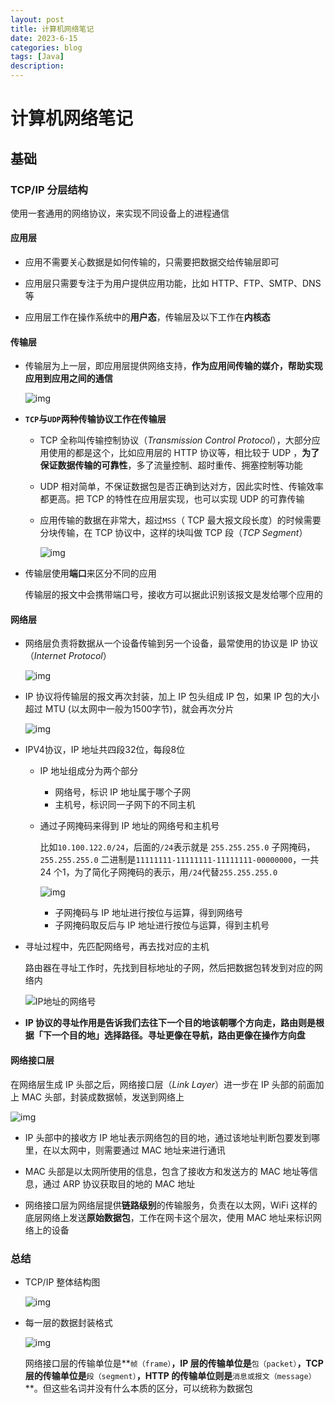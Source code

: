 ```yaml
---
layout: post
title: 计算机网络笔记
date: 2023-6-15
categories: blog
tags: [Java]
description: 
---
```


# 计算机网络笔记

## 基础

### TCP/IP 分层结构

使用一套通用的网络协议，来实现不同设备上的进程通信

#### 应用层

- 应用不需要关心数据是如何传输的，只需要把数据交给传输层即可

- 应用层只需要专注于为用户提供应用功能，比如 HTTP、FTP、SMTP、DNS 等
- 应用层工作在操作系统中的**用户态**，传输层及以下工作在**内核态**

#### 传输层

- 传输层为上一层，即应用层提供网络支持，**作为应用间传输的媒介，帮助实现应用到应用之间的通信**

  ![img](https://cdn.xiaolincoding.com/gh/xiaolincoder/ImageHost4@main/%E7%BD%91%E7%BB%9C/https/%E5%BA%94%E7%94%A8%E5%B1%82.png)

- **`TCP`与`UDP`两种传输协议工作在传输层**

  - TCP 全称叫传输控制协议（*Transmission Control Protocol*），大部分应用使用的都是这个，比如应用层的 HTTP 协议等，相比较于 UDP ，**为了保证数据传输的可靠性**，多了流量控制、超时重传、拥塞控制等功能

  - UDP 相对简单，不保证数据包是否正确到达对方，因此实时性、传输效率都更高。把 TCP 的特性在应用层实现，也可以实现 UDP 的可靠传输

  - 应用传输的数据在非常大，超过`MSS`（ TCP 最大报文段长度）的时候需要分块传输，在 TCP 协议中，这样的块叫做 TCP 段（*TCP Segment*）

    ![img](https://cdn.xiaolincoding.com/gh/xiaolincoder/ImageHost4@main/%E7%BD%91%E7%BB%9C/https/TCP%E6%AE%B5.png)

- 传输层使用**端口**来区分不同的应用

  传输层的报文中会携带端口号，接收方可以据此识别该报文是发给哪个应用的

#### 网络层

- 网络层负责将数据从一个设备传输到另一个设备，最常使用的协议是 IP 协议（*Internet Protocol*）

  ![img](https://cdn.xiaolincoding.com/gh/xiaolincoder/ImageHost4@main/%E7%BD%91%E7%BB%9C/https/%E7%BD%91%E7%BB%9C%E5%B1%82.png)

- IP 协议将传输层的报文再次封装，加上 IP 包头组成 IP 包，如果 IP 包的大小超过 MTU (以太网中一般为1500字节)，就会再次分片

  ![img](https://cdn.xiaolincoding.com/gh/xiaolincoder/ImageHost/%E8%AE%A1%E7%AE%97%E6%9C%BA%E7%BD%91%E7%BB%9C/%E9%94%AE%E5%85%A5%E7%BD%91%E5%9D%80%E8%BF%87%E7%A8%8B/12.jpg)

- IPV4协议，IP 地址共四段32位，每段8位

  - IP 地址组成分为两个部分

    - 网络号，标识 IP 地址属于哪个子网
    - 主机号，标识同一子网下的不同主机

  - 通过子网掩码来得到 IP 地址的网络号和主机号

    比如`10.100.122.0/24`，后面的`/24`表示就是 `255.255.255.0` 子网掩码，`255.255.255.0` 二进制是`11111111-11111111-11111111-00000000`，一共 24 个1，为了简化子网掩码的表示，用`/24`代替`255.255.255.0`

    ![img](https://cdn.xiaolincoding.com/gh/xiaolincoder/ImageHost/%E8%AE%A1%E7%AE%97%E6%9C%BA%E7%BD%91%E7%BB%9C/IP/16.jpg)

    - 子网掩码与 IP 地址进行按位与运算，得到网络号
    - 子网掩码取反后与 IP 地址进行按位与运算，得到主机号

- 寻址过程中，先匹配网络号，再去找对应的主机

  路由器在寻址工作时，先找到目标地址的子网，然后把数据包转发到对应的网络内

  ![IP地址的网络号](https://cdn.xiaolincoding.com/gh/xiaolincoder/ImageHost/%E8%AE%A1%E7%AE%97%E6%9C%BA%E7%BD%91%E7%BB%9C/IP/17.jpg)

- **IP 协议的寻址作用是告诉我们去往下一个目的地该朝哪个方向走，路由则是根据「下一个目的地」选择路径。寻址更像在导航，路由更像在操作方向盘**

#### 网络接口层

在网络层生成 IP 头部之后，网络接口层（*Link Layer*）进一步在 IP 头部的前面加上 MAC 头部，封装成数据帧，发送到网络上

![img](https://cdn.xiaolincoding.com/gh/xiaolincoder/ImageHost4@main/%E7%BD%91%E7%BB%9C/https/%E7%BD%91%E7%BB%9C%E6%8E%A5%E5%8F%A3%E5%B1%82.png)

- IP 头部中的接收方 IP 地址表示网络包的目的地，通过该地址判断包要发到哪里，在以太网中，则需要通过 MAC 地址来进行通讯

- MAC 头部是以太网所使用的信息，包含了接收方和发送方的 MAC 地址等信息，通过 ARP 协议获取目的地的 MAC 地址
- 网络接口层为网络层提供**链路级别**的传输服务，负责在以太网，WiFi 这样的底层网络上发送**原始数据包**，工作在网卡这个层次，使用 MAC 地址来标识网络上的设备

### 总结

- TCP/IP 整体结构图

  ![img](https://cdn.xiaolincoding.com/gh/xiaolincoder/ImageHost4@main/%E7%BD%91%E7%BB%9C/tcpip%E5%8F%82%E8%80%83%E6%A8%A1%E5%9E%8B.drawio.png)

- 每一层的数据封装格式

  ![img](https://cdn.xiaolincoding.com/gh/xiaolincoder/ImageHost3@main/%E6%93%8D%E4%BD%9C%E7%B3%BB%E7%BB%9F/%E6%B5%AE%E7%82%B9/%E5%B0%81%E8%A3%85.png)

  网络接口层的传输单位是**`帧（frame）`**，IP 层的传输单位是**`包（packet）`**，TCP 层的传输单位是**`段（segment）`**，HTTP 的传输单位则是**`消息或报文（message）`**。但这些名词并没有什么本质的区分，可以统称为数据包
